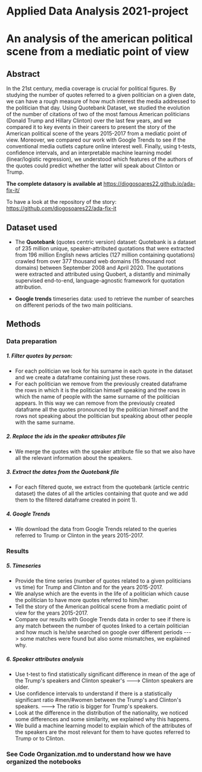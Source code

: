 # Applied Data Analysis 2021-project

# An analysis of the american political scene from a mediatic point of view 

## Abstract

In the 21st century, media coverage is crucial for political figures.
By studying the number of quotes referred to a given politician on a given date, we can have a rough measure of how much interest the media addressed to the politician that day. Using Quotebank Dataset, we studied the evolution of the number of citations of two of the most famous American politicians (Donald Trump and Hillary Clinton) over the last few years, and we compared it to key events in their careers to present the story of the American political scene of the years 2015-2017 from a mediatic point of view. Moreover, we compared our work with Google Trends to see if the conventional media outlets capture online interest well. Finally, using t-tests, confidence intervals, and an interpretable machine learning model (linear/logistic regression), we understood which features of the authors of the quotes could predict whether the latter will speak about Clinton or Trump.

**The complete datasory is available at** https://diogosoares22.github.io/ada-fix-it/

To have a look at the repository of the story: https://github.com/diogosoares22/ada-fix-it

## Dataset used

* The **Quotebank** (quotes centric version) dataset: Quotebank is a dataset of 235 million unique, speaker-attributed quotations that were extracted from 196 million English news articles (127 million containing quotations) crawled from over 377 thousand web domains (15 thousand root domains) between September 2008 and April 2020. The quotations were extracted and attributed using Quobert, a distantly and minimally supervised end-to-end, language-agnostic framework for quotation attribution.

* **Google trends** timeseries data: used to retrieve the number of searches on different periods of the two main politicians.

## Methods

### Data preparation 

##### 1. Filter quotes by person:
 * For each politician we look for his surname in each quote in the dataset and we create a dataframe containing just these rows.
 * For each politician we remove from the previously created dataframe the rows in which it is the politician himself speaking and the rows in which the name of people with the same surname of the politician appears. In this way we can remove from the previously created dataframe all the quotes pronounced by the politician himself and the rows not speaking about the politician but speaking about other people with the same surname.
  
##### 2. Replace the ids in the speaker attributes file
* We merge the quotes with the speaker attribute file so that we also have all the relevant information about the speakers.

##### 3. Extract the dates from the Quotebank file
* For each filtered quote, we extract from the quotebank (article centric dataset) the dates of all the articles containing that quote and we add them to the filtered dataframe created in point 1).

##### 4. Google Trends
* We download the data from Google Trends related to the queries referred to Trump or Clinton in the years 2015-2017.

### Results

##### 5. Timeseries
* Provide the time series (number of quotes related to a given politicians vs time) for Trump and Clinton and for the years 2015-2017.
* We analyse which are the events in the life of a politician which cause the politician to have more quotes referred to him/her.
* Tell the story of the American political scene from a mediatic point of view for the years 2015-2017.
* Compare our results with Google Trends data in order to see if there is any match between the number of quotes linked to a certain politician and how much is he/she searched on google over different periods ---> some matches were found but also some mismatches, we explained why.

##### 6. Speaker attributes analysis
* Use t-test to find statistically significant difference in mean of the age of the Trump's speakers and Clinton speaker's ---> Clinton speakers are older.
* Use confidence intervals to understand if there is a statistically significant ratio #men/#women between the Trump's and Clinton's speakers. ---> The ratio is bigger for Trump's speakers.
* Look at the difference in the distribution of the nationality, we noticed some differences and some similarity, we explained why this happens.
* We build a machine learning model to explain which of the attributes of the speakers are the most relevant for them to have quotes referred to Trump or to Clinton.

### See Code Organization.md to understand how we have organized the notebooks

